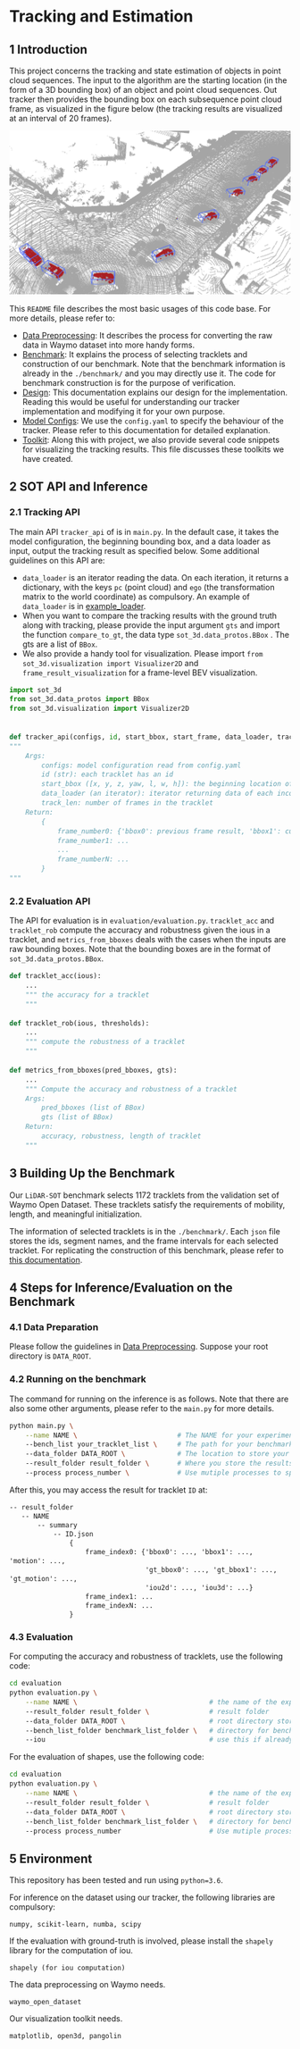 # Tracking and Estimation

## 1 Introduction

This project concerns the tracking and state estimation of objects in point cloud sequences. The input to the algorithm are the starting location (in the form of a 3D bounding box) of an object and point cloud sequences. Out tracker then provides the bounding box on each subsequence point cloud frame, as visualized in the figure below (the tracking results are visualized at an interval of 20 frames).

![Visualization of tracking (at an interval of 20 frames)](./imgs/tracking_visualization.png)

This `README` file describes the most basic usages of this code base. For more details, please refer to:

* [Data Preprocessing](./docs/data_preprocessing.md): It describes the process for converting the raw data in Waymo dataset into more handy forms.
* [Benchmark](./docs/benchmark.md): It explains the process of selecting tracklets and construction of our benchmark. Note that the benchmark information is already in the `./benchmark/` and you may directly use it. The code for benchmark construction is for the purpose of verification.
* [Design](./docs/design.md): This documentation explains our design for the implementation. Reading this would be useful for understanding our tracker implementation and modifying it for your own purpose.
* [Model Configs](./docs/configs.md): We use the `config.yaml` to specify the behaviour of the tracker. Please refer to this documentation for detailed explanation. 
* [Toolkit](./docs/toolkit.md): Along this with project, we also provide several code snippets for visualizing the tracking results. This file discusses these toolkits we have created.

## 2 SOT API and Inference

### 2.1 Tracking API

The main API `tracker_api` of is in `main.py`. In the default case, it takes the model configuration, the beginning bounding box, and a data loader as input, output the tracking result as specified below. Some additional guidelines on this API are:

* `data_loader` is an iterator reading the data. On each iteration, it returns a dictionary, with the keys `pc` (point cloud) and `ego` (the transformation matrix to the world coordinate) as compulsory. An example of `data_loader` is in [example_loader](./data_loader/example_loader.py).
* When you want to compare the tracking results with the ground truth along with tracking, please provide the input argument `gts` and import the function `compare_to_gt`, the data type `sot_3d.data_protos.BBox` . The gts are a list of `BBox`.
* We also provide a handy tool for visualization. Please import `from sot_3d.visualization import Visualizer2D` and `frame_result_visualization` for a frame-level BEV visualization.

```Python
import sot_3d
from sot_3d.data_protos import BBox
from sot_3d.visualization import Visualizer2D


def tracker_api(configs, id, start_bbox, start_frame, data_loader, track_len, gts=None, visualize=False):
""" 
    Args:
        configs: model configuration read from config.yaml
        id (str): each tracklet has an id
        start_bbox ([x, y, z, yaw, l, w, h]): the beginning location of this id
        data_loader (an iterator): iterator returning data of each incoming frame
        track_len: number of frames in the tracklet
    Return:
        {
            frame_number0: {'bbox0': previous frame result, 'bbox1': current frame result, 'motion': estimated motion}
            frame_number1: ...
            ...
            frame_numberN: ...
        }
"""
```

### 2.2 Evaluation API

The API for evaluation is in `evaluation/evaluation.py`. `tracklet_acc` and `tracklet_rob` compute the accuracy and robustness given the ious in a tracklet, and `metrics_from_bboxes` deals with the cases when the inputs are raw bounding boxes. Note that the bounding boxes are in the format of `sot_3d.data_protos.BBox`.

```Python
def tracklet_acc(ious):
    ...
    """ the accuracy for a tracklet
    """

def tracklet_rob(ious, thresholds):
    ...
    """ compute the robustness of a tracklet
    """

def metrics_from_bboxes(pred_bboxes, gts):
    ...
    """ Compute the accuracy and robustness of a tracklet
    Args:
        pred_bboxes (list of BBox)
        gts (list of BBox)
    Return:
        accuracy, robustness, length of tracklet
    """
```

## 3 Building Up the Benchmark

Our `LiDAR-SOT` benchmark selects 1172 tracklets from the validation set of Waymo Open Dataset. These tracklets satisfy the requirements of mobility, length, and meaningful initialization.

The information of selected tracklets is in the `./benchmark/`. Each `json` file stores the ids, segment names, and the frame intervals for each selected tracklet. For replicating the construction of this benchmark, please refer to [this documentation](./docs/benchmark.md). 

## 4 Steps for Inference/Evaluation on the Benchmark

### 4.1 Data Preparation

Please follow the guidelines in [Data Preprocessing](./docs/data_preprocessing.md). Suppose your root directory is `DATA_ROOT`.

### 4.2 Running on the benchmark

The command for running on the inference is as follows. Note that there are also some other arguments, please refer to the `main.py` for more details.

```bash
python main.py \
    --name NAME \                         # The NAME for your experiment.
    --bench_list your_tracklet_list \     # The path for your benchmark tracklets. By default at ./benchmark/bench_list.json.
    --data_folder DATA_ROOT \             # The location to store your datasets.
    --result_folder result_folder \       # Where you store the results of each tracklet.
    --process process_number \            # Use mutiple processes to split the dataset and accelerate inference.
```

After this, you may access the result for tracklet `ID` at:

``` 
-- result_folder
   -- NAME
       -- summary
           -- ID.json
               {
                   frame_index0: {'bbox0': ..., 'bbox1': ..., 'motion': ..., 
                                  'gt_bbox0': ..., 'gt_bbox1': ..., 'gt_motion': ..., 
                                  'iou2d': ..., 'iou3d': ...}
                   frame_index1: ...
                   frame_indexN: ...
               }
```

### 4.3 Evaluation

For computing the accuracy and robustness of tracklets, use the following code:

```bash
cd evaluation
python evaluation.py \
    --name NAME \                                 # the name of the experiment
    --result_folder result_folder \               # result folder
    --data_folder DATA_ROOT \                     # root directory storing the dataset
    --bench_list_folder benchmark_list_folder \   # directory for benchmark tracklet information, by default the ./benchmark/
    --iou                                         # use this if already computes the iou during inference
```

For the evaluation of shapes, use the following code:

```bash
cd evaluation
python evaluation.py \
    --name NAME \                                 # the name of the experiment
    --result_folder result_folder \               # result folder
    --data_folder DATA_ROOT \                     # root directory storing the dataset
    --bench_list_folder benchmark_list_folder \   # directory for benchmark tracklet information, by default the ./benchmark/
    --process process_number                      # Use mutiple processes to split the dataset and accelerate evaluation.
```

## 5 Environment

This repository has been tested and run using `python=3.6`.

For inference on the dataset using our tracker, the following libraries are compulsory:
```
numpy, scikit-learn, numba, scipy
```

If the evaluation with ground-truth is involved, please install the `shapely` library for the computation of iou.
```
shapely (for iou computation)
```

The data preprocessing on Waymo needs.
```
waymo_open_dataset
```

Our visualization toolkit needs.
```
matplotlib, open3d, pangolin
```